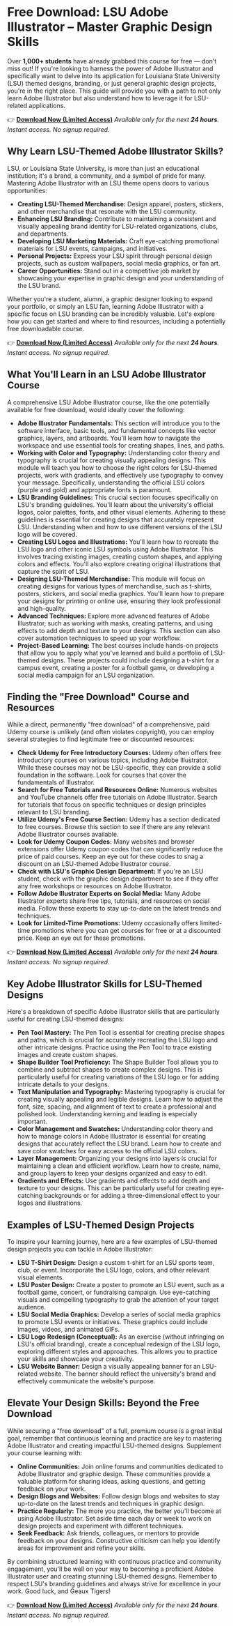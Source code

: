 # Free Download: LSU Adobe Illustrator – Master Graphic Design Skills

Over **1,000+ students** have already grabbed this course for free — don’t miss out! If you're looking to harness the power of Adobe Illustrator and specifically want to delve into its application for Louisiana State University (LSU) themed designs, branding, or just general graphic design projects, you're in the right place. This guide will provide you with a path to not only learn Adobe Illustrator but also understand how to leverage it for LSU-related applications.

👉 **[Download Now (Limited Access)](https://udemywork.com/lsu-adobe-illustrator)**
_Available only for the next **24 hours**. Instant access. No signup required._

## Why Learn LSU-Themed Adobe Illustrator Skills?

LSU, or Louisiana State University, is more than just an educational institution; it's a brand, a community, and a symbol of pride for many. Mastering Adobe Illustrator with an LSU theme opens doors to various opportunities:

*   **Creating LSU-Themed Merchandise:** Design apparel, posters, stickers, and other merchandise that resonate with the LSU community.
*   **Enhancing LSU Branding:** Contribute to maintaining a consistent and visually appealing brand identity for LSU-related organizations, clubs, and departments.
*   **Developing LSU Marketing Materials:** Craft eye-catching promotional materials for LSU events, campaigns, and initiatives.
*   **Personal Projects:** Express your LSU spirit through personal design projects, such as custom wallpapers, social media graphics, or fan art.
*   **Career Opportunities:** Stand out in a competitive job market by showcasing your expertise in graphic design and your understanding of the LSU brand.

Whether you're a student, alumni, a graphic designer looking to expand your portfolio, or simply an LSU fan, learning Adobe Illustrator with a specific focus on LSU branding can be incredibly valuable. Let's explore how you can get started and where to find resources, including a potentially free downloadable course.

👉 **[Download Now (Limited Access)](https://udemywork.com/lsu-adobe-illustrator)**
_Available only for the next **24 hours**. Instant access. No signup required._

## What You'll Learn in an LSU Adobe Illustrator Course

A comprehensive LSU Adobe Illustrator course, like the one potentially available for free download, would ideally cover the following:

*   **Adobe Illustrator Fundamentals:** This section will introduce you to the software interface, basic tools, and fundamental concepts like vector graphics, layers, and artboards. You'll learn how to navigate the workspace and use essential tools for creating shapes, lines, and paths.
*   **Working with Color and Typography:** Understanding color theory and typography is crucial for creating visually appealing designs. This module will teach you how to choose the right colors for LSU-themed projects, work with gradients, and effectively use typography to convey your message. Specifically, understanding the official LSU colors (purple and gold) and appropriate fonts is paramount.
*   **LSU Branding Guidelines:** This crucial section focuses specifically on LSU's branding guidelines. You'll learn about the university's official logos, color palettes, fonts, and other visual elements. Adhering to these guidelines is essential for creating designs that accurately represent LSU. Understanding when and how to use different versions of the LSU logo will be covered.
*   **Creating LSU Logos and Illustrations:** You'll learn how to recreate the LSU logo and other iconic LSU symbols using Adobe Illustrator. This involves tracing existing images, creating custom shapes, and applying colors and effects. You'll also explore creating original illustrations that capture the spirit of LSU.
*   **Designing LSU-Themed Merchandise:** This module will focus on creating designs for various types of merchandise, such as t-shirts, posters, stickers, and social media graphics. You'll learn how to prepare your designs for printing or online use, ensuring they look professional and high-quality.
*   **Advanced Techniques:** Explore more advanced features of Adobe Illustrator, such as working with masks, creating patterns, and using effects to add depth and texture to your designs. This section can also cover automation techniques to speed up your workflow.
*   **Project-Based Learning:** The best courses include hands-on projects that allow you to apply what you've learned and build a portfolio of LSU-themed designs. These projects could include designing a t-shirt for a campus event, creating a poster for a football game, or developing a social media campaign for an LSU organization.

## Finding the "Free Download" Course and Resources

While a direct, permanently "free download" of a comprehensive, paid Udemy course is unlikely (and often violates copyright), you can employ several strategies to find legitimate free or discounted resources:

*   **Check Udemy for Free Introductory Courses:** Udemy often offers free introductory courses on various topics, including Adobe Illustrator. While these courses may not be LSU-specific, they can provide a solid foundation in the software. Look for courses that cover the fundamentals of Illustrator.
*   **Search for Free Tutorials and Resources Online:** Numerous websites and YouTube channels offer free tutorials on Adobe Illustrator. Search for tutorials that focus on specific techniques or design principles relevant to LSU branding.
*   **Utilize Udemy's Free Course Section:** Udemy has a section dedicated to free courses. Browse this section to see if there are any relevant Adobe Illustrator courses available.
*   **Look for Udemy Coupon Codes:** Many websites and browser extensions offer Udemy coupon codes that can significantly reduce the price of paid courses. Keep an eye out for these codes to snag a discount on an LSU-themed Adobe Illustrator course.
*   **Check with LSU's Graphic Design Department:** If you're an LSU student, check with the graphic design department to see if they offer any free workshops or resources on Adobe Illustrator.
*   **Follow Adobe Illustrator Experts on Social Media:** Many Adobe Illustrator experts share free tips, tutorials, and resources on social media. Follow these experts to stay up-to-date on the latest trends and techniques.
*   **Look for Limited-Time Promotions:** Udemy occasionally offers limited-time promotions where you can get courses for free or at a discounted price. Keep an eye out for these promotions.

👉 **[Download Now (Limited Access)](https://udemywork.com/lsu-adobe-illustrator)**
_Available only for the next **24 hours**. Instant access. No signup required._

## Key Adobe Illustrator Skills for LSU-Themed Designs

Here's a breakdown of specific Adobe Illustrator skills that are particularly useful for creating LSU-themed designs:

*   **Pen Tool Mastery:** The Pen Tool is essential for creating precise shapes and paths, which is crucial for accurately recreating the LSU logo and other intricate designs. Practice using the Pen Tool to trace existing images and create custom shapes.
*   **Shape Builder Tool Proficiency:** The Shape Builder Tool allows you to combine and subtract shapes to create complex designs. This is particularly useful for creating variations of the LSU logo or for adding intricate details to your designs.
*   **Text Manipulation and Typography:** Mastering typography is crucial for creating visually appealing and legible designs. Learn how to adjust the font, size, spacing, and alignment of text to create a professional and polished look. Understanding kerning and leading is especially important.
*   **Color Management and Swatches:** Understanding color theory and how to manage colors in Adobe Illustrator is essential for creating designs that accurately reflect the LSU brand. Learn how to create and save color swatches for easy access to the official LSU colors.
*   **Layer Management:** Organizing your designs into layers is crucial for maintaining a clean and efficient workflow. Learn how to create, name, and group layers to keep your designs organized and easy to edit.
*   **Gradients and Effects:** Use gradients and effects to add depth and texture to your designs. This can be particularly useful for creating eye-catching backgrounds or for adding a three-dimensional effect to your logos and illustrations.

## Examples of LSU-Themed Design Projects

To inspire your learning journey, here are a few examples of LSU-themed design projects you can tackle in Adobe Illustrator:

*   **LSU T-Shirt Design:** Design a custom t-shirt for an LSU sports team, club, or event. Incorporate the LSU logo, colors, and other relevant visual elements.
*   **LSU Poster Design:** Create a poster to promote an LSU event, such as a football game, concert, or fundraising campaign. Use eye-catching visuals and compelling typography to grab the attention of your target audience.
*   **LSU Social Media Graphics:** Develop a series of social media graphics to promote LSU events or initiatives. These graphics could include images, videos, and animated GIFs.
*   **LSU Logo Redesign (Conceptual):** As an exercise (without infringing on LSU's official branding), create a conceptual redesign of the LSU logo, exploring different styles and approaches. This allows you to practice your skills and showcase your creativity.
*   **LSU Website Banner:** Design a visually appealing banner for an LSU-related website. The banner should reflect the university's brand and effectively communicate the website's purpose.

## Elevate Your Design Skills: Beyond the Free Download

While securing a "free download" of a full, premium course is a great initial goal, remember that continuous learning and practice are key to mastering Adobe Illustrator and creating impactful LSU-themed designs. Supplement your course learning with:

*   **Online Communities:** Join online forums and communities dedicated to Adobe Illustrator and graphic design. These communities provide a valuable platform for sharing ideas, asking questions, and getting feedback on your work.
*   **Design Blogs and Websites:** Follow design blogs and websites to stay up-to-date on the latest trends and techniques in graphic design.
*   **Practice Regularly:** The more you practice, the better you'll become at using Adobe Illustrator. Set aside time each day or week to work on design projects and experiment with different techniques.
*   **Seek Feedback:** Ask friends, colleagues, or mentors to provide feedback on your designs. Constructive criticism can help you identify areas for improvement and refine your skills.

By combining structured learning with continuous practice and community engagement, you'll be well on your way to becoming a proficient Adobe Illustrator user and creating stunning LSU-themed designs. Remember to respect LSU's branding guidelines and always strive for excellence in your work. Good luck, and Geaux Tigers!

👉 **[Download Now (Limited Access)](https://udemywork.com/lsu-adobe-illustrator)**
_Available only for the next **24 hours**. Instant access. No signup required._
